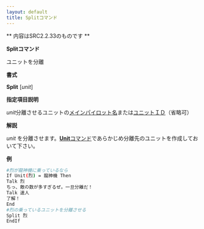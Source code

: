 ```yaml
---
layout: default
title: Splitコマンド
---
```

** 内容はSRC2.2.33のものです **

**Splitコマンド**

ユニットを分離

**書式**

**Split** [*unit*]

**指定項目説明**

*unit*分離させるユニットの[メインパイロット名](メインパイロット名.md)または[ユニットＩＤ](ユニットＩＤ.md)（省略可）

**解説**

*unit* を分離させます。[**Unit**コマンド](Unitコマンド.md)であらかじめ分離先のユニットを作成しておいて下さい。

**例**
```sh
#烈が龍神機に乗っているなら
If Unit(烈) = 龍神機 Then
Talk 烈
ちっ、敵の数が多すぎるぜ。一旦分離だ！
Talk 速人
了解！
End
#烈の乗っているユニットを分離させる
Split 烈
EndIf
```

